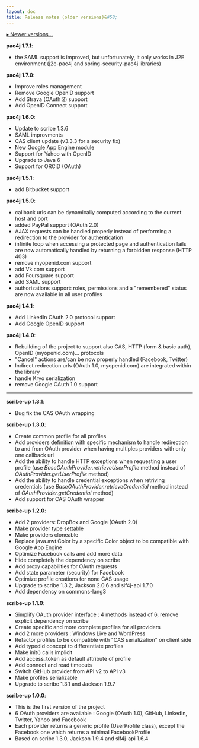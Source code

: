 ```yaml
---
layout: doc
title: Release notes (older versions)&#58;
---
```


[&#9656; Newer versions...](release-notes.html)

**pac4j 1.7.1**:

- the SAML support is improved, but unfortunately, it only works in J2E environment (j2e-pac4j and spring-security-pac4j libraries)

**pac4j 1.7.0**:

- Improve roles management
- Remove Google OpenID support
- Add Strava (OAuth 2) support
- Add OpenID Connect support

**pac4j 1.6.0**:

- Update to scribe 1.3.6
- SAML improvments
- CAS client update (v3.3.3 for a security fix)
- New Google App Engine module
- Support for Yahoo with OpenID
- Upgrade to Java 6
- Support for ORCiD (OAuth)

**pac4j 1.5.1**:

- add Bitbucket support

**pac4j 1.5.0**:

- callback urls can be dynamically computed according to the current host and port
- added PayPal support (OAuth 2.0)
- AJAX requests can be handled properly instead of performing a redirection to the provider for authentication
- infinite loop when accessing a protected page and authentication fails are now automatically handled by returning a forbidden response (HTTP 403)
- remove myopenid.com support
- add Vk.com support
- add Foursquare support
- add SAML support
- authorizations support: roles, permissions and a "remembered" status are now available in all user profiles

**pac4j 1.4.1**:

- Add LinkedIn OAuth 2.0 protocol support
- Add Google OpenID support

**pac4j 1.4.0**:

- Rebuilding of the project to support also CAS, HTTP (form & basic auth), OpenID (myopenid.com)... protocols
- "Cancel" actions are/can be now properly handled (Facebook, Twitter)
- Indirect redirection urls (OAuth 1.0, myopenid.com) are integrated within the library
- handle Kryo serialization
- remove Google OAuth 1.0 support

---

**scribe-up 1.3.1**:

- Bug fix the CAS OAuth wrapping

**scribe-up 1.3.0**:

- Create common profile for all profiles
- Add providers definition with specific mechanism to handle redirection to and from OAuth provider when having multiples providers with only one callback url
- Add the ability to handle HTTP exceptions when requesting a user profile (use <i>BaseOAuthProvider.retrieveUserProfile</i> method instead of <i>OAuthProvider.getUserProfile</i> method)
- Add the ability to handle credential exceptions when retriving credentials (use <i>BaseOAuthProvider.retrieveCredential</i> method instead of <i>OAuthProvider.getCredential</i> method)
- Add support for CAS OAuth wrapper

**scribe-up 1.2.0**:

- Add 2 providers: DropBox and Google (OAuth 2.0)
- Make provider type settable
- Make providers cloneable
- Replace java.awt.Color by a specific Color object to be compatible with Google App Engine
- Optimize Facebook calls and add more data
- Hide completely the dependency on scribe
- Add proxy capabilities for OAuth requests
- Add state parameter (security) for Facebook
- Optimize profile creations for none CAS usage
- Upgrade to scribe 1.3.2, Jackson 2.0.6 and slf4j-api 1.7.0
- Add dependency on commons-lang3

**scribe-up 1.1.0**:

- Simplify OAuth provider interface : 4 methods instead of 6, remove explicit dependency on scribe
- Create specific and more complete profiles for all providers
- Add 2 more providers : Windows Live and WordPress
- Refactor profiles to be compatible with "CAS serialization" on client side
- Add typedId concept to differentiate profiles
- Make init() calls implicit
- Add access_token as default attribute of profile
- Add connect and read timeouts
- Switch GitHub provider from API v2 to API v3
- Make profiles serializable
- Upgrade to scribe 1.3.1 and Jackson 1.9.7

**scribe-up 1.0.0**:

- This is the first version of the project
- 6 OAuth providers are available : Google (OAuth 1.0), GitHub, LinkedIn, Twitter, Yahoo and Facebook
- Each provider returns a generic profile (UserProfile class), except the Facebook one which returns a minimal FacebookProfile
- Based on scribe 1.3.0, Jackson 1.9.4 and slf4j-api 1.6.4
